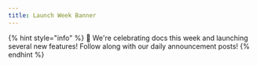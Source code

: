 ```yaml
---
title: Launch Week Banner
---
```


{% hint style="info" %}
:rocket: We're celebrating docs this week and launching several new features! Follow along with our daily announcement posts!
{% endhint %}
